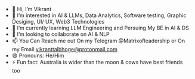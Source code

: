 - 👋 Hi, I’m Vikrant
- 👀 I’m interested in AI & LLMs, Data Analytics, Software testing, Graphic Desiging, UI/ UX, Web3 Technologies
- 🌱 I’m currently learning LLM Engineering and Persuing My BE in AI & DS
- 💞️ I’m looking to collaborate on AI & NLP
- 📫 You Can Reach me out On my Telegram @Matrixofleadership or On my Email vikranttalbhoge@protonmail.com
- 😄 Pronouns: He/Him
- ⚡ Fun fact: Australia is wider than the moon & cows have best friends too

<!---
GarlicDeveloper/GarlicDeveloper is a ✨ special ✨ repository because its `README.md` (this file) appears on your GitHub profile.
You can click the Preview link to take a look at your changes.
--->
